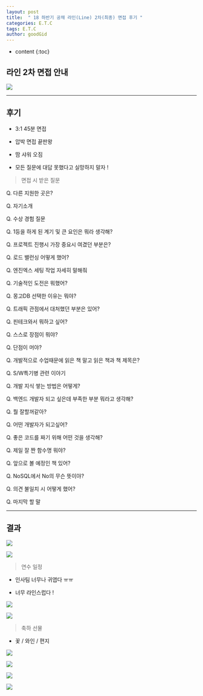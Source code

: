 ```yaml
---
layout: post
title:  " 18 하반기 공채 라인(Line) 2차(최종) 면접 후기 "
categories: E.T.C
tags: E.T.C
author: goodGid
---
```

* content
{:toc}

## 라인 2차 면접 안내

![](/assets/img/posts/18_Second_Half_Line_2st_Interview_1.png)







---

## 후기

* 3:1 45분 면접

* 압박 면접 끝판왕

* 땀 샤워 오짐

* 모든 질문에 대답 못했다고 실망하지 말자 !

> 면접 시 받은 질문

Q. 다른 지원한 곳은? 
 
Q. 자기소개 
 
Q. 수상 경험 질문 
 
Q. 1등을 하게 된 계기 및 큰 요인은 뭐라 생각해?  
 
Q. 프로젝트 진행시 가장 중요시 여겼던 부분은? 

Q. 로드 밸런싱 어떻게 했어?
 
Q. 엔진엑스 세팅 작업 자세히 말해줘
 
Q. 기술적인 도전은 뭐했어? 
 
Q. 몽고DB 선택한 이유는 뭐야? 
 
Q. 트래픽 관점에서 대처했던 부분은 있어? 
 
Q. 핀테크와서 뭐하고 싶어? 
 
Q. 스스로 장점이 뭐야? 
 
Q. 단점이 머야?  

 
Q. 개발적으로 수업때문에 읽은 책 말고 읽은 책과 책 제목은? 
 
Q. S/W특기병 관련 이야기 
 
Q. 개발 지식 쌓는 방법은 어떻게?
 
Q. 백엔드 개발자 되고 싶은데 부족한 부분 뭐라고 생각해? 
 
Q. 뭘 잘할꺼같아? 
 
Q. 어떤 개발자가 되고싶어? 
 
Q. 좋은 코드를 짜기 위해 어떤 것을 생각해? 
 
Q. 제일 잘 짠 함수명 뭐야? 
 
Q. 앞으로 볼 예정인 책 있어? 
 
Q. NoSQL에서 No의 무슨 뜻이야? 
 
Q. 의견 불일치 시 어떻게 했어?  
 
Q. 마지막 할 말 


---

## 결과

![](/assets/img/posts/18_Second_Half_Line_2st_Interview_2.png)

![](/assets/img/posts/18_Second_Half_Line_2st_Interview_3.png)


> 연수 일정

* 인사팀 너무나 귀엽다 ㅠㅠ

* 너무 라인스럽다 !

![](/assets/img/posts/18_Second_Half_Line_2st_Interview_4.png)

![](/assets/img/posts/18_Second_Half_Line_2st_Interview_5.png)

> 축하 선물

* 꽃 / 와인 / 편지 

![](/assets/img/posts/18_Second_Half_Line_2st_Interview_6.png)

![](/assets/img/posts/18_Second_Half_Line_2st_Interview_7.png)

![](/assets/img/posts/18_Second_Half_Line_2st_Interview_8.png)

![](/assets/img/posts/18_Second_Half_Line_2st_Interview_9.png)







